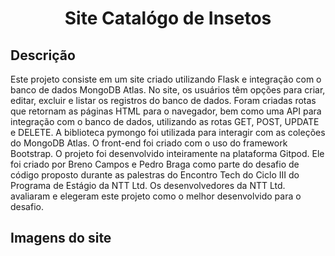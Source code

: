 <h1 align="center">Site Catalógo de Insetos</h1>

## Descrição
<p>Este projeto consiste em um site criado utilizando Flask e integração com o banco de dados MongoDB Atlas. No site, os usuários têm opções para criar, editar, excluir e listar os registros do banco de dados. Foram criadas rotas que retornam as páginas HTML para o navegador, bem como uma API para integração com o banco de dados, utilizando as rotas GET, POST, UPDATE e DELETE. A biblioteca pymongo foi utilizada para interagir com as coleções do MongoDB Atlas. O front-end foi criado com o uso do framework Bootstrap. O projeto foi desenvolvido inteiramente na plataforma Gitpod. Ele foi criado por Breno Campos e Pedro Braga como parte do desafio de código proposto durante as palestras do Encontro Tech do Ciclo III do Programa de Estágio da NTT Ltd. Os desenvolvedores da NTT Ltd. avaliaram e elegeram este projeto como o melhor desenvolvido para o desafio.</p>

## Imagens do site

